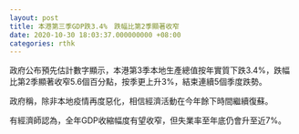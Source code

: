 ```yaml
---
layout: post
title: 本港第三季GDP跌3.4%　跌幅比第2季顯著收窄
date: 2020-10-30 18:03:37.000000000 +08:00
categories: rthk
---
```


政府公布預先估計數字顯示，本港第3季本地生產總值按年實質下跌3.4%，跌幅比第2季顯著收窄5.6個百分點，按季更上升3%，結束連續5個季度跌勢。

政府稱，除非本地疫情再度惡化，相信經濟活動在今年餘下時間繼續復蘇。

有經濟師認為，全年GDP收縮幅度有望收窄，但失業率至年底仍會升至近7%。
